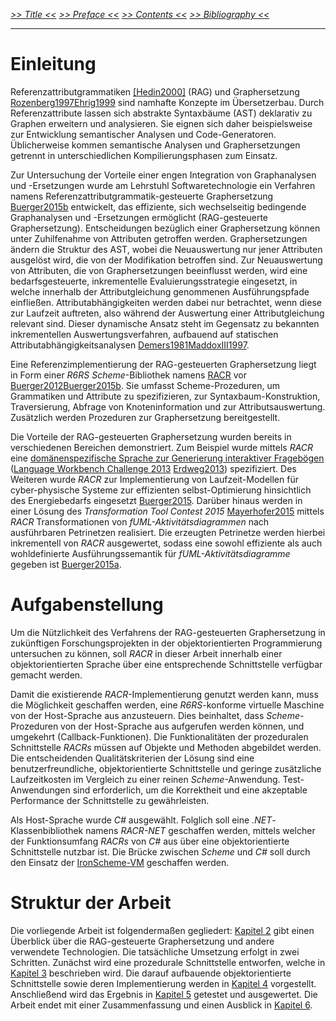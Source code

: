 _[>> Title <<](title.md) [>> Preface <<](synopsis.md) [>> Contents <<](contents.md) [>> Bibliography <<](bibliography.md)_
___

# Einleitung

Referenzattributgrammatiken [[Hedin2000]](bibliography.md) (RAG) und Graphersetzung [Rozenberg1997](bibliography.md)[Ehrig1999](bibliography.md) sind namhafte Konzepte im Übersetzerbau. Durch Referenzattribute lassen sich abstrakte Syntaxbäume (AST) deklarativ zu Graphen erweitern und analysieren. Sie eignen sich daher beispielsweise zur Entwicklung semantischer Analysen und Code-Generatoren. Üblicherweise kommen semantische Analysen und Graphersetzungen getrennt in unterschiedlichen Kompilierungsphasen zum Einsatz.

Zur Untersuchung der Vorteile einer engen Integration von Graphanalysen und -Ersetzungen wurde am Lehrstuhl Softwaretechnologie ein Verfahren namens Referenzattributgrammatik-gesteuerte Graphersetzung [Buerger2015b](bibliography.md) entwickelt, das effiziente, sich wechselseitig bedingende Graphanalysen und -Ersetzungen ermöglicht (RAG-gesteuerte Graphersetzung). Entscheidungen bezüglich einer Graphersetzung können unter Zuhilfenahme von Attributen getroffen werden. Graphersetzungen ändern die Struktur des AST, wobei die Neuauswertung nur jener Attributen ausgelöst wird, die von der Modifikation betroffen sind. Zur Neuauswertung von Attributen, die von Graphersetzungen beeinflusst werden, wird eine bedarfsgesteuerte, inkrementelle Evaluierungsstrategie eingesetzt, in welche innerhalb der Attributgleichung genommenen Ausführungspfade einfließen. Attributabhängigkeiten werden dabei nur betrachtet, wenn diese zur Laufzeit auftreten, also während der Auswertung einer Attributgleichung relevant sind. Dieser dynamische Ansatz steht im Gegensatz zu bekannten inkrementellen Auswertungsverfahren, aufbauend auf statischen Attributabhängigkeitsanalysen [Demers1981](bibliography.md)[MaddoxIII1997](bibliography.md).

Eine Referenzimplementierung der RAG-gesteuerten Graphersetzung liegt in Form einer _R6RS Scheme_-Bibliothek namens [RACR](https://github.com/christoff-buerger/racr) vor [Buerger2012](bibliography.md)[Buerger2015b](bibliography.md). Sie umfasst Scheme-Prozeduren, um Grammatiken und Attribute zu spezifizieren, zur Syntaxbaum-Konstruktion, Traversierung, Abfrage von Knoteninformation und zur Attributsauswertung. Zusätzlich werden Prozeduren zur Graphersetzung bereitgestellt.

Die Vorteile der RAG-gesteuerten Graphersetzung wurden bereits in verschiedenen Bereichen demonstriert. Zum Beispiel wurde mittels _RACR_ eine [domänenspezifische Sprache zur Generierung interaktiver Fragebögen](https://github.com/christoff-buerger/racr/tree/master/examples/questionnaires) ([Language Workbench Challenge 2013](http://www.languageworkbenches.net/wp-content/uploads/2013/11/Ql.pdf) [Erdweg2013](bibliography.md)) spezifiziert. Des Weiteren wurde _RACR_ zur Implementierung von Laufzeit-Modellen für cyber-physische Systeme zur effizienten selbst-Optimierung hinsichtlich des Energiebedarfs eingesetzt [Buerger2015](bibliography.md). Darüber hinaus werden in einer Lösung des _Transformation Tool Contest 2015_ [Mayerhofer2015](bibliography.md) mittels _RACR_ Transformationen von _fUML-Aktivitätsdiagrammen_ nach ausführbaren Petrinetzen realisiert. Die erzeugten Petrinetze werden hierbei inkrementell von _RACR_ ausgewertet, sodass eine sowohl effiziente als auch wohldefinierte Ausführungssemantik für _fUML-Aktivitätsdiagramme_ gegeben ist [Buerger2015a](bibliography.md).

# Aufgabenstellung

Um die Nützlichkeit des Verfahrens der RAG-gesteuerten Graphersetzung in zukünftigen Forschungsprojekten in der objektorientierten Programmierung untersuchen zu können, soll _RACR_ in dieser Arbeit innerhalb einer objektorientierten Sprache über eine entsprechende Schnittstelle verfügbar gemacht werden.

Damit die existierende _RACR_-Implementierung genutzt werden kann, muss die Möglichkeit geschaffen werden, eine _R6RS_-konforme virtuelle Maschine von der Host-Sprache aus anzusteuern. Dies beinhaltet, dass _Scheme_-Prozeduren von der Host-Sprache aus aufgerufen werden können, und umgekehrt (Callback-Funktionen). Die Funktionalitäten der prozeduralen Schnittstelle _RACRs_ müssen auf Objekte und Methoden abgebildet werden. Die entscheidenden Qualitätskriterien der Lösung sind eine benutzerfreundliche, objektorientierte Schnittstelle und geringe zusätzliche Laufzeitkosten im Vergleich zu einer reinen _Scheme_-Anwendung. Test-Anwendungen sind erforderlich, um die Korrektheit und eine akzeptable Performance der Schnittstelle zu gewährleisten.

Als Host-Sprache wurde _C#_ ausgewählt. Folglich soll eine _.NET_-Klassenbibliothek namens _RACR-NET_ geschaffen werden, mittels welcher der Funktionsumfang _RACRs_ von _C#_ aus über eine objektorientierte Schnittstelle nutzbar ist. Die Brücke zwischen _Scheme_ und _C#_ soll durch den Einsatz der [IronScheme-VM](http://ironscheme.codeplex.com/) geschaffen werden.

# Struktur der Arbeit

Die vorliegende Arbeit ist folgendermaßen gegliedert: [Kapitel 2](prerequisites.md) gibt einen Überblick über die RAG-gesteuerte Graphersetzung und andere verwendete Technologien. Die tatsächliche Umsetzung erfolgt in zwei Schritten. Zunächst wird eine prozedurale Schnittstelle entworfen, welche in [Kapitel 3](procedural-api.md) beschrieben wird. Die darauf aufbauende objektorientierte Schnittstelle sowie deren Implementierung werden in [Kapitel 4](object-oriented-api.md) vorgestellt. Anschließend wird das Ergebnis in [Kapitel 5](evaluation.md) getestet und ausgewertet. Die Arbeit endet mit einer Zusammenfassung und einen Ausblick in [Kapitel 6](consculsion.md).
